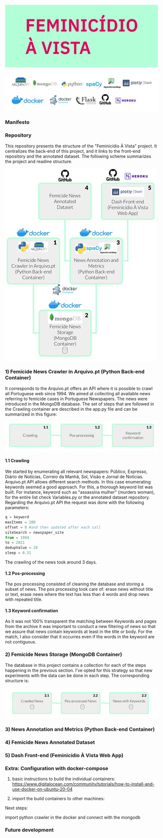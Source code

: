 ![main_title](https://github.com/paulafortuna/images/blob/main/main_title.png)

![main_icons](https://github.com/paulafortuna/images/blob/main/icons_2.jpg)

### Manifesto


### Repository
This repository presents the structure of the "Feminicídio À Vista" project. It centralizes the back-end of this project, and it links to the front-end repository and the annotated dataset. The following scheme summarizes the project and readme structure.

![project_structure](https://github.com/paulafortuna/images/blob/main/feminicidio(4).jpg)

### 1) Femicide News Crawler in Arquivo.pt (Python Back-end Container)
It corresponds to the Arquivo.pt offers an API where it is possible to crawl all Portuguese web since 1994. We aimed at collecting all available news referring to femicide cases in Portuguese Newspapers. The news were introduced in the MongoDB database. The set of steps that are followed in the Crawling container are described in the app.py file and can be summarized in this figure:

![scheme1](https://github.com/paulafortuna/images/blob/main/schema1.jpg)



#### 1.1 Crawling
We started by enumerating all relevant newspapers: Público, Expresso, Diário de Notícias, Correio da Manhã, Sol, Visão e Jornal de Notícias. Arquivo.pt API allows different search methods. In this case enumerating keywords seemed a good approach. For this, a thorough keyword list was built. For instance, keyword such as "assassina mulher" (murders woman), for the entire list check Variables.py or the annotated dataset repository. Regarding the Arquivo.pt API the request was done with the following parameters:

```python
q = keyword
maxItems = 200
offset = 0 #and then updated after each call
siteSearch = newspaper_site
from = 1994
to = 2021
dedupValue = 20
sleep = 0.31
```

The crawling of the news took around 3 days.

#### 1.2 Pos-processing
The pos processing consisted of cleaning the database and storing a subset of news. The pos processing took care of: erase news without title or text, erase news where the text has less than 4 words and drop news with repeated title.

#### 1.3 Keyword confirmation
As it was not 100% transparent the matching between Keywords and pages from the archive it was important to conduct a new filtering of news so that we assure that news contain keywords at least in the title or body. For the match, I also consider that it occurres even if the words in the keyword are not contiguous.

### 2) Femicide News Storage (MongoDB  Container)
The database in this project contains a collection for each of the steps happening in the previous section. I've opted for this strategy so that new experiments with the data can be done in each step. The corresponding structure is:

![scheme1](https://github.com/paulafortuna/images/blob/main/schema2.jpg)

### 3) News Annotation and Metrics (Python Back-end Container)
### 4) Femicide News Annotated Dataset
### 5) Dash Front-end (Feminicídio À Vista Web App)

### Extra: Configuration with docker-compose




1) basic instructions to build the individual containers:
https://www.digitalocean.com/community/tutorials/how-to-install-and-use-docker-on-ubuntu-20-04

2) import the build containers to other machines:

Next steps:

import python crawler in the docker and connect with the mongodb

### Future development
